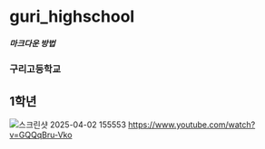 # guri_highschool
##### 마크다운 방법
### 구리고등학교
## 1학년
![스크린샷 2025-04-02 155553](https://github.com/user-attachments/assets/19511a58-108a-4ff5-ac84-ade7dcf13f87)
https://www.youtube.com/watch?v=GQQqBru-Vko
```
